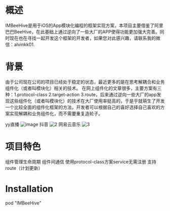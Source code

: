 # 概述
IMBeeHive是用于iOS的App模块化编程的框架实现方案，本项目主要借鉴了阿里巴巴BeeHive，在此基础上通过逆向了一些大厂的APP使得功能更加强大完善。同时现在也在寻找一起开发这个框架的开发者，如果您对此感兴趣，请联系我的微信：alvinkk01.
# 背景
由于公司现在公司的项目已经处于稳定的状态，最近更多的是在思考解耦合和业务组件化（或者叫模块化）相关的技术。 在网上组件化的文章很多，主要方案有三种：1.protocol-class 2.target-action 3.route，后来通过逆向一些大厂的app发现这些组件化（或者叫模块化）的技术在大厂使用率挺高的，于是乎就萌生了开发一个比较全面的组件化框架的方法，开发者可以根据自己的喜好选择自己喜欢的方案实现解耦和业务组件化，而不需要重复造轮子。

yy直播
![image](https://user-images.githubusercontent.com/7621179/135894318-d3991488-ec6e-4aaf-b21f-de4acf7b07c3.png)
抖音
![2](https://user-images.githubusercontent.com/7621179/135894007-d89941bc-733c-461d-a75b-df5c412133f2.png)
网易云音乐
![3](https://user-images.githubusercontent.com/7621179/135894056-d52eeb00-d86b-4706-9940-f829da3b1bd5.png)



# 项目特色
组件管理生命周期
组件间通信
使用protocol-class方案service无需注册
支持route（计划更新）
# Installation
pod "IMBeeHive"

